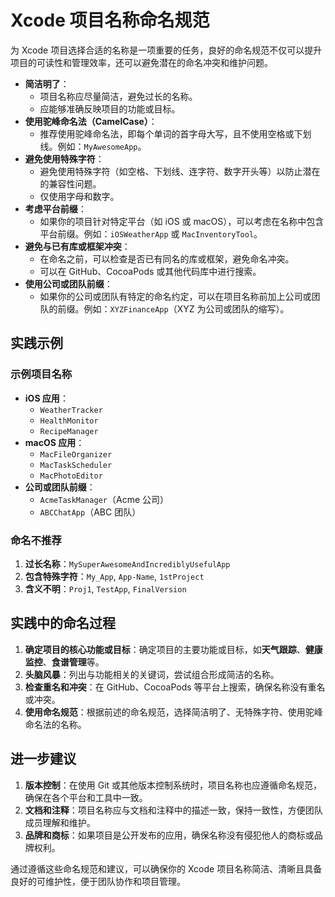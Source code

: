 # Xcode 项目名称命名规范

为 Xcode 项目选择合适的名称是一项重要的任务，良好的命名规范不仅可以提升项目的可读性和管理效率，还可以避免潜在的命名冲突和维护问题。

- **简洁明了**：
  - 项目名称应尽量简洁，避免过长的名称。
  - 应能够准确反映项目的功能或目标。
- **使用驼峰命名法（CamelCase）**：
  - 推荐使用驼峰命名法，即每个单词的首字母大写，且不使用空格或下划线。例如：`MyAwesomeApp`。
- **避免使用特殊字符**：
  - 避免使用特殊字符（如空格、下划线、连字符、数字开头等）以防止潜在的兼容性问题。
  - 仅使用字母和数字。
- **考虑平台前缀**：
  - 如果你的项目针对特定平台（如 iOS 或 macOS），可以考虑在名称中包含平台前缀。例如：`iOSWeatherApp` 或 `MacInventoryTool`。
- **避免与已有库或框架冲突**：
  - 在命名之前，可以检查是否已有同名的库或框架，避免命名冲突。
  - 可以在 GitHub、CocoaPods 或其他代码库中进行搜索。
- **使用公司或团队前缀**：
  - 如果你的公司或团队有特定的命名约定，可以在项目名称前加上公司或团队的前缀。例如：`XYZFinanceApp`（XYZ 为公司或团队的缩写）。

## 实践示例

### 示例项目名称

- **iOS 应用**：
  - `WeatherTracker`
  - `HealthMonitor`
  - `RecipeManager`
- **macOS 应用**：
  - `MacFileOrganizer`
  - `MacTaskScheduler`
  - `MacPhotoEditor`
- **公司或团队前缀**：
  - `AcmeTaskManager`（Acme 公司）
  - `ABCChatApp`（ABC 团队）

### 命名不推荐

1. **过长名称**：`MySuperAwesomeAndIncrediblyUsefulApp`
2. **包含特殊字符**：`My_App`, `App-Name`, `1stProject`
3. **含义不明**：`Proj1`, `TestApp`, `FinalVersion`

## 实践中的命名过程

1. **确定项目的核心功能或目标**：确定项目的主要功能或目标，如**天气跟踪**、**健康监控**、**食谱管理**等。
2. **头脑风暴**：列出与功能相关的关键词，尝试组合形成简洁的名称。
3. **检查重名和冲突**：在 GitHub、CocoaPods 等平台上搜索，确保名称没有重名或冲突。
4. **使用命名规范**：根据前述的命名规范，选择简洁明了、无特殊字符、使用驼峰命名法的名称。

## 进一步建议

1. **版本控制**：在使用 Git 或其他版本控制系统时，项目名称也应遵循命名规范，确保在各个平台和工具中一致。
2. **文档和注释**：项目名称应与文档和注释中的描述一致，保持一致性，方便团队成员理解和维护。
3. **品牌和商标**：如果项目是公开发布的应用，确保名称没有侵犯他人的商标或品牌权利。

通过遵循这些命名规范和建议，可以确保你的 Xcode 项目名称简洁、清晰且具备良好的可维护性，便于团队协作和项目管理。
